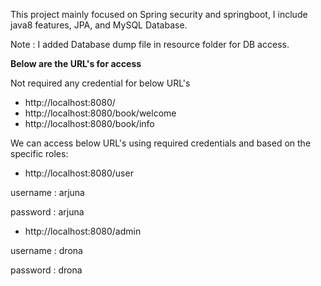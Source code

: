 This project mainly focused on Spring security and springboot, I include java8 features, JPA, and MySQL Database.

Note : I added Database dump file in resource folder for DB access.

**Below are the URL's for access**

Not required any credential for below URL's

* http://localhost:8080/
* http://localhost:8080/book/welcome
* http://localhost:8080/book/info


We can access below URL's using required credentials and based on the specific roles:

*  http://localhost:8080/user
   
username : arjuna

password : arjuna



*  http://localhost:8080/admin
   
username : drona

password : drona


